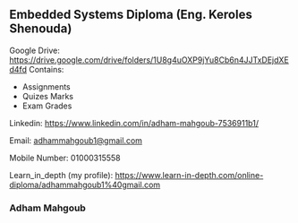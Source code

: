 ## Embedded Systems Diploma (Eng. Keroles Shenouda) 
Google Drive: https://drive.google.com/drive/folders/1U8g4uOXP9jYu8Cb6n4JJTxDEjdXEd4fd 
Contains: 
  - Assignments
  - Quizes Marks 
  - Exam Grades 



Linkedin: https://www.linkedin.com/in/adham-mahgoub-7536911b1/

Email: adhammahgoub1@gmail.com

Mobile Number: 01000315558

Learn_in_depth (my profile): https://www.learn-in-depth.com/online-diploma/adhammahgoub1%40gmail.com
### Adham Mahgoub
